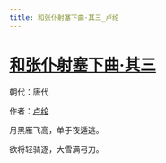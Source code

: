```yaml
---
title: 和张仆射塞下曲·其三_卢纶
---
```


# [和张仆射塞下曲·其三](http://so.gushiwen.org/view_70883.aspx)

朝代：唐代

作者：[卢纶](http://so.gushiwen.org/author_583.aspx)

月黑雁飞高，单于夜遁逃。

欲将轻骑逐，大雪满弓刀。